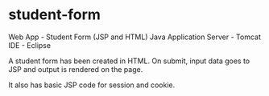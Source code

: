# student-form
Web App - Student Form (JSP and HTML)
Java Application Server - Tomcat
IDE - Eclipse

A student form has been created in HTML. On submit, input data goes to JSP and output is rendered on the page.

It also has basic JSP code for session and cookie.
